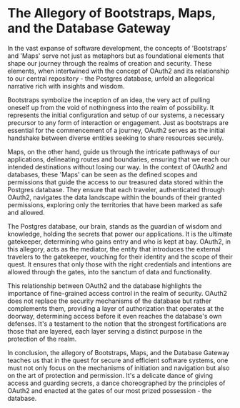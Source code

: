# The Allegory of Bootstraps, Maps, and the Database Gateway

In the vast expanse of software development, the concepts of 'Bootstraps' and 'Maps' serve not just as metaphors but as foundational elements that shape our journey through the realms of creation and security. These elements, when intertwined with the concept of OAuth2 and its relationship to our central repository - the Postgres database, unfold an allegorical narrative rich with insights and wisdom.

Bootstraps symbolize the inception of an idea, the very act of pulling oneself up from the void of nothingness into the realm of possibility. It represents the initial configuration and setup of our systems, a necessary precursor to any form of interaction or engagement. Just as bootstraps are essential for the commencement of a journey, OAuth2 serves as the initial handshake between diverse entities seeking to share resources securely.

Maps, on the other hand, guide us through the intricate pathways of our applications, delineating routes and boundaries, ensuring that we reach our intended destinations without losing our way. In the context of OAuth2 and databases, these 'Maps' can be seen as the defined scopes and permissions that guide the access to our treasured data stored within the Postgres database. They ensure that each traveler, authenticated through OAuth2, navigates the data landscape within the bounds of their granted permissions, exploring only the territories that have been marked as safe and allowed.

The Postgres database, our brain, stands as the guardian of wisdom and knowledge, holding the secrets that power our applications. It is the ultimate gatekeeper, determining who gains entry and who is kept at bay. OAuth2, in this allegory, acts as the mediator, the entity that introduces the external travelers to the gatekeeper, vouching for their identity and the scope of their quest. It ensures that only those with the right credentials and intentions are allowed through the gates, into the sanctum of data and functionality.

This relationship between OAuth2 and the database highlights the importance of fine-grained access control in the realm of security. OAuth2 does not replace the security mechanisms of the database but rather complements them, providing a layer of authorization that operates at the doorway, determining access before it even reaches the database's own defenses. It's a testament to the notion that the strongest fortifications are those that are layered, each layer serving a distinct purpose in the protection of the realm.

In conclusion, the allegory of Bootstraps, Maps, and the Database Gateway teaches us that in the quest for secure and efficient software systems, one must not only focus on the mechanisms of initiation and navigation but also on the art of protection and permission. It's a delicate dance of giving access and guarding secrets, a dance choreographed by the principles of OAuth2 and enacted at the gates of our most prized possession - the database.